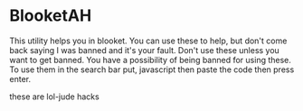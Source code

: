 # BlooketAH
This utility helps you in blooket. You can use these to help, but don't come back saying I was banned and it's your fault. Don't use these unless you want to get banned. You have a possibility of being banned for using these. To use them in the search bar put, javascript
then paste the code  then press enter.



these are lol-jude hacks
